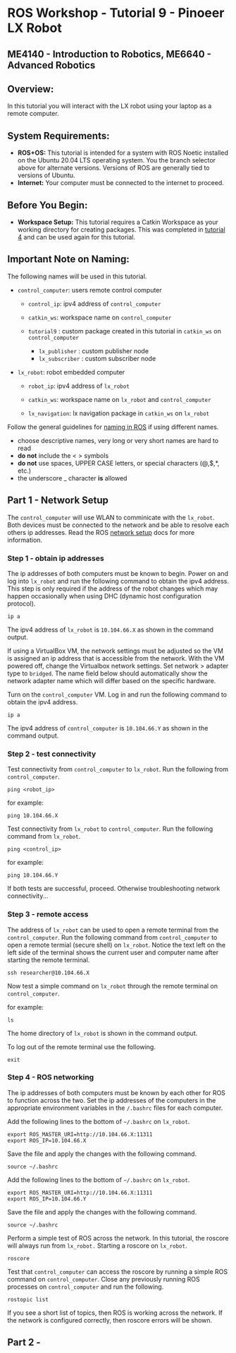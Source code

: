 # ROS Workshop - Tutorial 9 - Pinoeer LX Robot
## ME4140 - Introduction to Robotics, ME6640 - Advanced Robotics 

## Overview:
In this tutorial you will interact with the LX robot using your laptop as a remote computer.

## System Requirements:

- **ROS+OS:** This tutorial is intended for a system with ROS Noetic installed on the Ubuntu 20.04 LTS operating system. You the branch selector above for alternate versions. Versions of ROS are generally tied to versions of Ubuntu.
- **Internet:** Your computer must be connected to the internet to proceed. 
	
## Before You Begin:

- **Workspace Setup:** This tutorial requires a Catkin Workspace as your working directory for creating packages. This was completed in [tutorial 4](https://github.com/thillRobot/ros_workshop/blob/main/module4/tutorial4_create_package/tutorial4_create_package.md) and can be used again for this tutorial.
	
## Important Note on Naming: 

The following names will be used in this tutorial.

- `control_computer`: users remote control computer 
	- `control_ip`: ipv4 address of `control_computer`
	- `catkin_ws`: workspace name on `control_computer`

	- `tutorial9` : custom package created in this tutorial in `catkin_ws` on `control_computer` 
	 	- `lx_publisher` : custom publisher node  
	 	- `lx_subscriber` : custom subscriber node  

- `lx_robot`: robot embedded computer
	- `robot_ip`: ipv4 address of `lx_robot`
	- `catkin_ws`: workspace name on `lx_robot` and `control_computer`

	- `lx_navigation`: lx navigation package in `catkin_ws` on `lx_robot`	

Follow the general guidelines for [naming in ROS](http://wiki.ros.org/ROS/Patterns/Conventions) if using different names.

- choose descriptive names, very long or very short names are hard to read
- **do not** include the < > symbols
- **do not** use spaces, UPPER CASE letters, or special characters (@,$,*, etc.)
- the underscore _ character **is** allowed 


## Part 1 - Network Setup

The `control_computer` will use WLAN to comminicate with the `lx_robot`. Both devices must be connected to the network and be able to resolve each others ip addresses. Read the ROS [network setup](http://wiki.ros.org/ROS/NetworkSetup) docs for more information.

### Step 1 - obtain ip addresses

The ip addresses of both computers must be known to begin. Power on and log into `lx_robot` and run the following command to obtain the ipv4 address. This step is only required if the address of the robot changes which may happen occasionally when using DHC (dynamic host configuration protocol).

```
ip a
```

The ipv4 address of `lx_robot` is `10.104.66.X` as shown in the command output. 

If using a VirtualBox VM, the network settings must be adjusted so the VM is assigned an ip address that is accessible from the network. With the VM powered off, change the Virtualbox network settings. Set network > adapter type to `bridged`. The name field below should automatically show the network adapter name which will differ based on the specific hardware.

Turn on the `control_computer` VM. Log in and run the following command to obtain the ipv4 address.

```
ip a
```

The ipv4 address of `control_computer` is `10.104.66.Y` as shown in the command output. 


### Step 2 - test connectivity

Test connectivity from `control_computer` to `lx_robot`. Run the following from `control_computer`.

```
ping <robot_ip>
```

for example:

```
ping 10.104.66.X

```



Test connectivity from `lx_robot` to `control_computer`. Run the following command from `lx_robot`.

```
ping <control_ip>
```

for example:
```
ping 10.104.66.Y
```

If both tests are successful, proceed. Otherwise troubleshooting network connectivity...


### Step 3 - remote access

The address of `lx_robot` can be used to open a remote terminal from the `control_computer`. Run the following command from `control_computer` to open a remote termial (secure shell) on `lx_robot`. Notice the text left on the left side of the terminal shows the current user and computer name after starting the remote terminal.

```
ssh researcher@10.104.66.X
```

Now test a simple command on `lx_robot` through the remote terminal on `control_computer`.

for example:
```
ls
```

The home directory of `lx_robot` is shown in the command output. 

To log out of the remote terminal use the following.
```
exit
```


### Step 4 - ROS networking 

The ip addresses of both computers must be known by each other for ROS to function across the two. Set the ip addresses of the computers in the appropriate environment variables in the `/.bashrc` files for each computer.

Add the following lines to the bottom of `~/.bashrc` on `lx_robot`.

```
export ROS_MASTER_URI=http://10.104.66.X:11311
export ROS_IP=10.104.66.X
```

Save the file and apply the changes with the following command.

```
source ~/.bashrc
```

Add the following lines to the bottom of `~/.bashrc` on `lx_robot`.

```
export ROS_MASTER_URI=http://10.104.66.X:11311
export ROS_IP=10.104.66.Y
```

Save the file and apply the changes with the following command.

```
source ~/.bashrc
```

Perform a simple test of ROS across the network. In this tutorial, the roscore will always run from `lx_robot.`  Starting a roscore on `lx_robot`.

```
roscore
```

Test that `control_computer` can access the roscore by running a simple ROS command on `control_computer`. Close any previously running ROS processes on `control_computer` and run the following.

```
rostopic list
```

If you see a short list of topics, then ROS is working across the network. If the network is configured correctly, then roscore errors will be shown.



## Part 2 -
